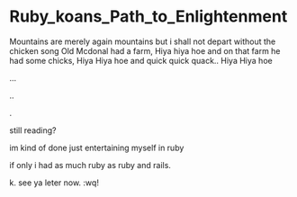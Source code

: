 # Ruby_koans_Path_to_Enlightenment


Mountains are merely again mountains
but i shall not depart without the chicken song
Old Mcdonal had a farm, Hiya hiya hoe
and on that farm he had some chicks, Hiya Hiya hoe
and quick quick quack.. Hiya Hiya hoe

...

..

.


still reading?


im kind of done just entertaining myself in ruby


if only i had as much ruby as ruby and rails. 


k. see ya leter now. :wq!



